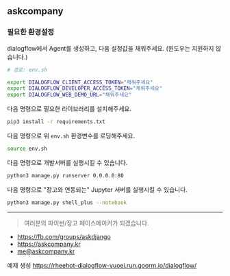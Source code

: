 ## askcompany

### 필요한 환경설정

dialogflow에서 Agent를 생성하고, 다음 설정값을 채워주세요. (윈도우는 지원하지 않습니다.)

```sh
# 경로: env.sh

export DIALOGFLOW_CLIENT_ACCESS_TOKEN="채워주세요"
export DIALOGFLOW_DEVELOPER_ACCESS_TOKEN="채워주세요"
export DIALOGFLOW_WEB_DEMO_URL="채워주세요"
```

다음 명령으로 필요한 라이브러리를 설치해주세요.

```sh
pip3 install -r requirements.txt
```

다음 명령으로 위 `env.sh` 환경변수를 로딩해주세요.

```sh
source env.sh
```

다음 명령으로 개발서버를 실행시킬 수 있습니다.

```sh
python3 manage.py runserver 0.0.0.0:80
```

다음 명령으로 "장고와 연동되는" Jupyter 서버를 실행시킬 수 있습니다.

```sh
python3 manage.py shell_plus --notebook
```

---

> 여러분의 파이썬/장고 페이스메이커가 되겠습니다.

+ https://fb.com/groups/askdjango
+ https://askcompany.kr
+ me@askcompany.kr

예제 생성
https://rheehot-dialogflow-yuoei.run.goorm.io/dialogflow/
